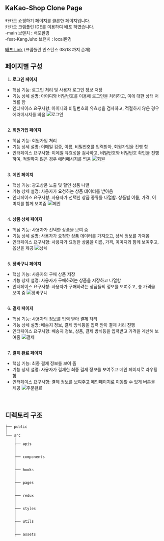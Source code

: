 ## **KaKao-Shop Clone Page**

카카오 쇼핑하기 페이지를 클론한 페이지입니다.<br/>
카카오 크램폴린 IDE를 이용하여 배포 하였습니다.<br/>
-main 브랜치 : 배포환경<br/>
-feat-KangJuho 브랜치 : local환경

[배포 Link](https://user-app.krampoline.com/k48ac3e01f178a) (크램폴린 인스턴스 08/18 까지 존재)


## **페이지별 구성**

1. **로그인 페이지**

- 핵심 기능: 로그인 처리 및 사용자 로그인 정보 저장
- 기능 상세 설명: 아이디와 비밀번호를 이용해 로그인을 처리하고, 이에 대한 상태 처리를 함
- 인터페이스 요구사항: 아이디와 비밀번호의 유효성을 검사하고, 적절하지 않은 경우 에러메시지를 띄움
![로그인](https://github.com/jaehanbyun/SGS-FE/assets/79841977/b2bf2096-99de-422e-8997-7e1ef33a55c3)
  <br /><br />

2. **회원가입 페이지**

- 핵심 기능: 회원가입 처리
- 기능 상세 설명: 이메일 검증, 이름, 비밀번호를 입력받아, 회원가입을 진행 함
- 인터페이스 요구사항: 이메일 유효성을 검사하고, 비밀번호와 비밀번호 확인을 진행하여, 적절하지 않은 경우 에러메시지를 띄움
![회원](https://github.com/jaehanbyun/SGS-FE/assets/79841977/1b061a95-af77-472a-9059-9d47ccd3563f)
  <br /><br />

3. **메인 페이지**

- 핵심 기능: 광고상품 노출 및 할인 상품 나열
- 기능 상세 설명: 사용자가 요청하는 상품 데이터를 받아옴
- 인터페이스 요구사항: 사용자가 선택한 상품 종류를 나열함. 상품별 이름, 가격, 이미지를 함께 보여줌
![메인](https://github.com/jaehanbyun/SGS-FE/assets/79841977/a239eb65-741f-4b0a-8e22-c5255860acfa)
  <br /><br />

4. **상품 상세 페이지**

- 핵심 기능: 사용자가 선택한 상품을 보여 줌
- 기능 상세 설명: 사용자가 요청한 상품 데이터를 가져오고, 상세 정보를 가져옴
- 인터페이스 요구사항: 사용자가 요청한 상품을 이름, 가격, 이미지와 함께 보여주고, 옵션을 제공
![상세](https://github.com/jaehanbyun/SGS-FE/assets/79841977/60c3d831-556e-4646-899e-d9cb72ccec96)
  <br /><br />

5. **장바구니 페이지**

- 핵심 기능: 사용자의 구매 상품 저장
- 기능 상세 설명: 사용자가 구매하려는 상품을 저장하고 나열함
- 인터페이스 요구사항: 사용자가 구매하려는 상품들의 정보를 보여주고, 총 가격을 보여 줌
![장바구니](https://github.com/jaehanbyun/SGS-FE/assets/79841977/4107e6f1-a744-4ee6-8f75-1a51213d2e2d)
  <br /><br />

6. **결제 페이지**

- 핵심 기능: 사용자의 정보를 입력 받아 결제 처리
- 기능 상세 설명: 배송지 정보, 결제 방식등을 입력 받아 결제 처리 진행
- 인터페이스 요구사항: 배송지 정보, 상품, 결제 방식등을 입력받고 가격을 계산해 보여줌
![결제](https://github.com/jaehanbyun/SGS-FE/assets/79841977/0e3c0e1e-0512-49d5-b2f4-602bf8b449bb)
  <br /><br />

7. **결제 완료 페이지**

- 핵심 기능: 최종 결제 정보를 보여 줌
- 기능 상세 설명: 사용자가 결제한 최종 결제 정보를 보여주고 메인 페이지로 라우팅 함
- 인터페이스 요구사항: 결제 정보를 보여주고 메인페이지로 이동할 수 있게 버튼을 제공
![주문완료](https://github.com/jaehanbyun/SGS-FE/assets/79841977/890b8e05-ee05-41f2-ab83-d7ed2c212c36)
  <br /><br /><br />


## **디렉토리 구조**

```
├── public
│
└── src
    │
    ├── apis
    │
    │
    ├── components
    │
    │
    ├── hooks
    │
    │
    ├── pages
    │
    │
    ├── redux
    │
    │
    ├── styles
    │
    │
    ├── utils
    │
    │
    ├── assets
```
